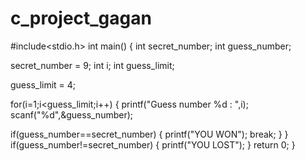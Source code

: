 # c_project_gagan
#include<stdio.h>
int main() {
    int secret_number;
    int guess_number;

  secret_number = 9;
    int i;
    int guess_limit;

   guess_limit = 4;

  for(i=1;i<guess_limit;i++)
    {
        printf("Guess number %d : ",i);
        scanf("%d",&guess_number);

  if(guess_number==secret_number)
        {
            printf("YOU WON");
            break;
        }
    }
    if(guess_number!=secret_number)
    {
        printf("YOU LOST");
    }
    return 0;
}
